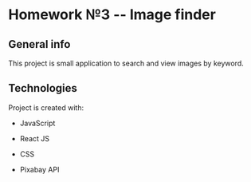 # Homework №3 -- Image finder

## General info

This project is small application to search and view images by keyword.

## Technologies

Project is created with:

- JavaScript
- React JS
- CSS

- Pixabay API
